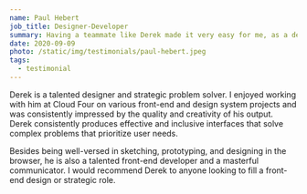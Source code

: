 ```yaml
---
name: Paul Hebert
job_title: Designer-Developer
summary: Having a teammate like Derek made it very easy for me, as a developer, to have constructive conversations leading to more inclusive, well-designed, thoughtful product design solutions.
date: 2020-09-09
photo: /static/img/testimonials/paul-hebert.jpeg
tags:
  - testimonial
---
```


Derek is a talented designer and strategic problem solver. I enjoyed working with him at Cloud Four on various front-end and design system projects and was consistently impressed by the quality and creativity of his output. Derek consistently produces effective and inclusive interfaces that solve complex problems that prioritize user needs. 

Besides being well-versed in sketching, prototyping, and designing in the browser, he is also a talented front-end developer and a masterful communicator. I would recommend Derek to anyone looking to fill a front-end design or strategic role.
